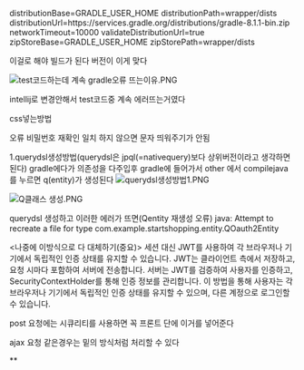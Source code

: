 distributionBase=GRADLE_USER_HOME
distributionPath=wrapper/dists
distributionUrl=https\://services.gradle.org/distributions/gradle-8.1.1-bin.zip
networkTimeout=10000
validateDistributionUrl=true
zipStoreBase=GRADLE_USER_HOME
zipStorePath=wrapper/dists


이걸로 해야 빌드가 된다 버전이 이게 맞다

![test코드하는데 계속 gradle오류 뜨는이유.PNG](..%2F..%2FUsers%2F%EC%B5%9C%EC%B9%98%EC%96%B8%2FOneDrive%2F%EC%82%AC%EC%A7%84%2F%EC%8A%A4%ED%81%AC%EB%A6%B0%EC%83%B7%2Ftest%EC%BD%94%EB%93%9C%ED%95%98%EB%8A%94%EB%8D%B0%20%EA%B3%84%EC%86%8D%20gradle%EC%98%A4%EB%A5%98%20%EB%9C%A8%EB%8A%94%EC%9D%B4%EC%9C%A0.PNG)

intellij로 변경안해서 test코드중 계속 에러뜨는거였다



<link rel="stylesheet" href="/css/regiestcss/regietst.css"> css넣는방법


오류
비밀번호 재확인 일치 하지 않으면 문자 띄워주기가 안됨

1.querydsl생성방법(querydsl은 jpql(=nativequery)보다 상위버전이라고 생각하면 된다)
gradle에다가 의존성을 다주입후 
gradle에 들어가서 other 에서 compilejava를 누르면 q(entity)가 생성된다
![querydsl생성방법1.PNG](..%2F..%2FUsers%2F%EC%B5%9C%EC%B9%98%EC%96%B8%2FOneDrive%2F%EC%82%AC%EC%A7%84%2F%EC%8A%A4%ED%81%AC%EB%A6%B0%EC%83%B7%2Fquerydsl%EC%83%9D%EC%84%B1%EB%B0%A9%EB%B2%951.PNG)

![Q클래스 생성.PNG](..%2F..%2FUsers%2F%EC%B5%9C%EC%B9%98%EC%96%B8%2FOneDrive%2F%EC%82%AC%EC%A7%84%2F%EC%8A%A4%ED%81%AC%EB%A6%B0%EC%83%B7%2FQ%ED%81%B4%EB%9E%98%EC%8A%A4%20%EC%83%9D%EC%84%B1.PNG)



querydsl 생성하고 이러한 에러가 뜨면(Qentity 재생성 오류)
java: Attempt to recreate a file for type com.example.startshopping.entity.QOauth2Entity




<나중에 이방식으로 다 대체하기(중요)>
세션 대신 JWT를 사용하여 각 브라우저나 기기에서 독립적인 인증 상태를 유지할 수 있습니다.
JWT는 클라이언트 측에서 저장하고, 요청 시마다 포함하여 서버에 전송합니다.
서버는 JWT를 검증하여 사용자를 인증하고, SecurityContextHolder를 통해 인증 정보를 관리합니다.
이 방법을 통해 사용자는 각 브라우저나 기기에서 독립적인 인증 상태를 유지할 수 있으며, 다른 계정으로 로그인할 수 있습니다.


post 요청에는 시큐리티를 사용하면 꼭 프론트 단에
<input type="hidden" th:name="${_csrf.parameterName}" th:value="${_csrf.token}"/>
이거를 넣어준다 

ajax 요청 같은경우는 밑의 방식처럼 처리할 수 있다

**<!-- Thymeleaf를 사용하여 CSRF 토큰을 설정 -->
<input type="hidden" id="_csrf" name="${_csrf.parameterName}" value="${_csrf.token}">

<script>
    // JavaScript에서 CSRF 토큰 값을 가져와서 Ajax 요청에 포함
    var csrfToken = document.getElementById("_csrf").value;

    // 예시: jQuery를 사용한 Ajax 요청
    $.ajax({
        url: '/your-endpoint',
        type: 'POST',
        beforeSend: function(xhr) {
            xhr.setRequestHeader('${_csrf.headerName}', csrfToken); // CSRF 헤더 설정
        },
        data: {
            // Ajax 요청 데이터
        },
        success: function(data) {
            // 성공적으로 요청 처리 후의 작업
        },
        error: function(xhr, status, error) {
            // 오류 발생 시 처리
        }
    });
</script>